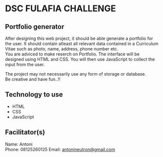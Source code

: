 # DSC FULAFIA CHALLENGE

## Portfolio generator
 
After designing this web project, it should be able generate a portfolio for the user. It should contain atleast all relevant data contained in a Curriculum Vitae such as photo, name, address, phone number etc.  
You are adviced to make reserch on Portfolio. The interface will be designed using HTML and CSS. You will then use JavaScript to collect the input from the user. 

The project may not necessarily use any form of storage or database.  
Be creative and have fun..!!
## Technology to use
- HTML
- CSS
- JavaScript

## Facilitator(s)
Name: Antoni  
Phone: 08125260125
Email: antonineutron@gmail.com  
